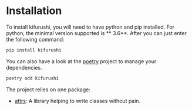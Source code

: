 # Installation

To install kifurushi, you will need to have python and pip installed. For python, the minimal version supported is **
3.6**. After you can just enter the following command:

```bash
pip install kifurushi
```

You can also have a look at the [poetry](https://python-poetry.org/docs/) project to manage your dependencies.

```bash
poetry add kifurushi
```

The project relies on one package:

- [attrs](https://www.attrs.org/en/stable/): A library helping to write classes without pain.
